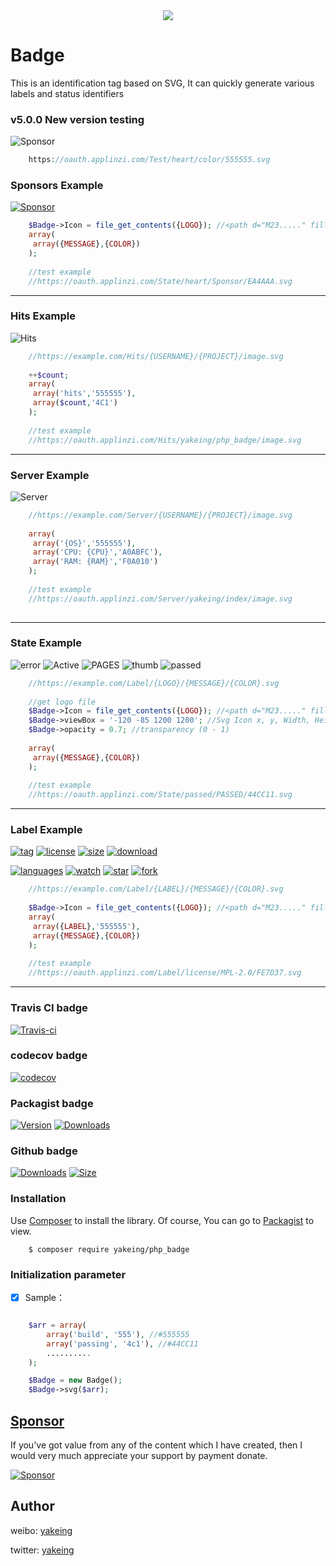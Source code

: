 <div align=center><img src="https://images.gitee.com/uploads/images/2019/0918/004104_315688cf_5313489.png"/></div>

# Badge
This is an identification tag based on SVG, It can quickly generate various labels and status identifiers



### v5.0.0 New version testing

![Sponsor](https://oauth.applinzi.com/Test/heart/color/555555.svg)

```php
    https://oauth.applinzi.com/Test/heart/color/555555.svg
```


### Sponsors Example

[![Sponsor](https://oauth.applinzi.com/State/heart/Sponsor/EA4AAA.svg)](https://github.com/yakeing/Documentation/blob/master/Sponsor/README.md)

```php
    $Badge->Icon = file_get_contents({LOGO}); //<path d="M23....." fill="#FFF"></path>
    array(
     array({MESSAGE},{COLOR})
    );
    
    //test example
    //https://oauth.applinzi.com/State/heart/Sponsor/EA4AAA.svg
```

---

### Hits Example

![Hits](https://oauth.applinzi.com/Hits/yakeing/php_badge/image.svg)

```php
    //https://example.com/Hits/{USERNAME}/{PROJECT}/image.svg
    
    ++$count;
    array(
     array('hits','555555'),
     array($count,'4C1')
    );
    
    //test example
    //https://oauth.applinzi.com/Hits/yakeing/php_badge/image.svg
```

---

### Server Example

![Server](https://oauth.applinzi.com/Server/yakeing/index/image.svg)

```php
    //https://example.com/Server/{USERNAME}/{PROJECT}/image.svg
    
    array(
     array('{OS}','555555'),
     array('CPU: {CPU}','A0ABFC'),
     array('RAM: {RAM}','F0A010')
    );
    
    //test example
    //https://oauth.applinzi.com/Server/yakeing/index/image.svg
    
```

---

### State Example

![error](https://oauth.applinzi.com/State/error/ERROR/ed1941.svg)
![Active](https://oauth.applinzi.com/State/rocket/Active/28a745.svg)
![PAGES](https://oauth.applinzi.com/State/github/PAGES/ea4c89.svg)
![thumb](https://oauth.applinzi.com/State/thumb/88888/636AD0.svg)
![passed](https://oauth.applinzi.com/State/passed/PASSED/44CC11.svg)

```php
    //https://example.com/Label/{LOGO}/{MESSAGE}/{COLOR}.svg
    
    //get logo file
    $Badge->Icon = file_get_contents({LOGO}); //<path d="M23....." fill="#FFF"></path>
    $Badge->viewBox = '-120 -85 1200 1200'; //Svg Icon x, y, Width, Height
    $Badge->opacity = 0.7; //transparency (0 - 1)
    
    array(
     array({MESSAGE},{COLOR})
    );
    
    //test example
    //https://oauth.applinzi.com/State/passed/PASSED/44CC11.svg
```

---

### Label Example

[![tag](https://oauth.applinzi.com/Label/tag/V4.1.0/84bf96.svg)](https://github.com/yakeing/php_badge/releases)
[![license](https://oauth.applinzi.com/Label/license/MPL-2.0/FE7D37.svg)](https://github.com/yakeing/php_badge/blob/master/LICENSE)
[![size](https://oauth.applinzi.com/Label/size/999KB/b36d41.svg)](https://github.com/yakeing/php_badge)
[![download](https://oauth.applinzi.com/Label/download/999M/a4a61d.svg)](https://github.com/yakeing/php_badge)

[![languages](https://oauth.applinzi.com/Label/languages/php/007EC6.svg)](https://github.com/yakeing/php_badge/search?l=php)
[![watch](https://oauth.applinzi.com/Label/watch/999M/28a745.svg)](https://github.com/yakeing/php_badge/deployments)
[![star](https://oauth.applinzi.com/Label/star/999M/ad8b3d.svg)](https://github.com/yakeing/php_badge/stargazers)
[![fork](https://oauth.applinzi.com/Label/fork/999M/9b95c9.svg)](https://github.com/yakeing/php_badge/network/members)

```php
    //https://example.com/Label/{LABEL}/{MESSAGE}/{COLOR}.svg
    
    $Badge->Icon = file_get_contents({LOGO}); //<path d="M23....." fill="#FFF"></path>
    array(
     array({LABEL},'555555'),
     array({MESSAGE},{COLOR})
    );
    
    //test example
    //https://oauth.applinzi.com/Label/license/MPL-2.0/FE7D37.svg
```

---

### Travis CI badge

[![Travis-ci](https://api.travis-ci.com/yakeing/php_badge.svg)](https://travis-ci.com/yakeing/php_badge)

### codecov badge

[![codecov](https://codecov.io/gh/yakeing/php_badge/branch/master/graph/badge.svg)](https://codecov.io/gh/yakeing/php_badge)

### Packagist badge

[![Version](http://img.shields.io/packagist/v/yakeing/php_badge.svg)](https://github.com/yakeing/php_badge/releases)
[![Downloads](http://img.shields.io/packagist/dt/yakeing/php_badge.svg)](https://packagist.org/packages/yakeing/php_badge/dependents)

### Github badge

[![Downloads](https://img.shields.io/github/downloads/yakeing/php_badge/total.svg)](https://github.com/yakeing/php_badge)
[![Size](https://img.shields.io/github/size/yakeing/php_badge/src/Badge.php.svg)](https://github.com/yakeing/php_badge/blob/master/src/Badge.php)

### Installation

Use [Composer](https://getcomposer.org) to install the library.
Of course, You can go to [Packagist](https://packagist.org/packages/yakeing/php_badge) to view.

```shell
    $ composer require yakeing/php_badge
```

### Initialization parameter

- [x] Sample：
```php

    $arr = array(
        array('build', '555'), //#555555
        array('passing', '4c1'), //#44CC11
        ..........
    );

    $Badge = new Badge();
    $Badge->svg($arr);

```

[Sponsor](https://github.com/yakeing/Documentation/blob/master/Sponsor/README.md)
---
If you've got value from any of the content which I have created, then I would very much appreciate your support by payment donate.

[![Sponsor](https://oauth.applinzi.com/State/heart/Sponsor/EA4AAA.svg)](https://github.com/yakeing/Documentation/blob/master/Sponsor/README.md)

Author
---

weibo: [yakeing](https://weibo.com/yakeing)

twitter: [yakeing](https://twitter.com/yakeing)
